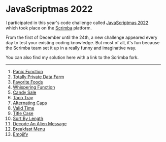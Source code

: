 # JavaScriptmas 2022

I participated in this year's code challenge called [JavaScriptmas 2022](https://scrimba.com/learn/javascriptmas) which took place on the [Scrimba](https://scrimba.com/) platform.

From the first of December until the 24th, a new challenge appeared every day to test your existing coding knowledge. But most of all, it's fun because the Scrimba team set it up in a really funny and imaginative way.

You can also find my solution here with a link to the Scrimba fork. 

---

1) [Panic Function](https://scrimba.com/scrim/coffe4a45864a2ee3a8f21175)
2) [Totally Private Data Farm](https://scrimba.com/scrim/coaf1485abadda28b02c89da7)
3) [Favorite Foods](https://scrimba.com/scrim/co5174e84a3e9d54a3d089169)
4) [Whispering Function](https://scrimba.com/scrim/cocd44ee4a9b08e7b1e58aced)
5) [Candy Sale](https://scrimba.com/scrim/coc8d470aa29fa7ad5d3346df)
6) [Taco Tray](https://scrimba.com/scrim/co130485a923284ba0987cd40)
7) [Alternating Caps](https://scrimba.com/scrim/cofbd459392a478da6b14c299)
8) [Valid Time](https://scrimba.com/scrim/co74a4d3a9c81c34d55aad08e)
9) [Title Case](https://scrimba.com/scrim/co571483fa84654881a53b50e)
10) [Sort By Length](https://scrimba.com/scrim/coa504559bfbf9aba95dfaca6)
11) [Decode An Alien Message](https://scrimba.com/scrim/co6fd4eb4807ddc5022c6971e)
12) [Breakfast Menu](https://scrimba.com/scrim/cob694a0ab422d6619d9f1ec7)
13) [Emojify](https://scrimba.com/scrim/co1f24d87aec27810ae094ab3)
